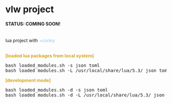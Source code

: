 # vlw project

<h4><span>STATUS: </span>COMING SOON!</h4><br />
lua project with <span style="color:skyblue;">+conky</span></br></br>

<b style="color:goldenrod;">[loaded lua packages from local system]</b>
<pre>
bash loaded_modules.sh -s json toml
bash loaded_modules.sh -L /usr/local/share/lua/5.3/ json toml
</pre>

<b style="color:goldenrod;">[development mode]</b>
<pre>
bash loaded_modules.sh -d -s json toml
bash loaded_modules.sh -d -L /usr/local/share/lua/5.3/ json toml
</pre>
